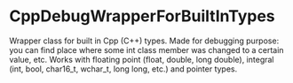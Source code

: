 # CppDebugWrapperForBuiltInTypes
Wrapper class for built in Cpp (C++) types. Made for debugging purpose: you can find place where some int class member was changed to a certain value, etc. Works with floating point (float, double, long double), integral (int, bool, char16_t, wchar_t, long long, etc.) and pointer types.
